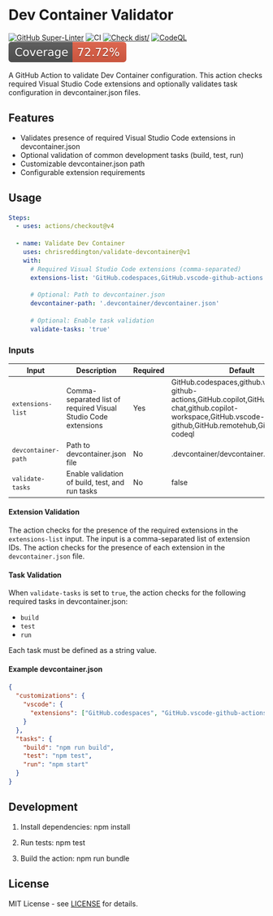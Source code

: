 # Dev Container Validator

[![GitHub Super-Linter](https://github.com/chrisreddington/validate-devcontainer/actions/workflows/linter.yml/badge.svg)](https://github.com/chrisreddington/validate-devcontainer)
![CI](https://github.com/chrisreddington/validate-devcontainer/actions/workflows/ci.yml/badge.svg)
[![Check dist/](https://github.com/chrisreddington/validate-devcontainer/actions/workflows/check-dist.yml/badge.svg)](https://github.com/chrisreddington/validate-devcontainer/actions/workflows/check-dist.yml)
[![CodeQL](https://github.com/chrisreddington/validate-devcontainer/actions/workflows/codeql-analysis.yml/badge.svg)](https://github.com/chrisreddington/validate-devcontainer/actions/workflows/codeql-analysis.yml)
[![Coverage](./badges/coverage.svg)](./badges/coverage.svg)

A GitHub Action to validate Dev Container configuration. This action checks
required Visual Studio Code extensions and optionally validates task
configuration in devcontainer.json files.

## Features

- Validates presence of required Visual Studio Code extensions in
  devcontainer.json
- Optional validation of common development tasks (build, test, run)
- Customizable devcontainer.json path
- Configurable extension requirements

## Usage

```yaml
Steps:
  - uses: actions/checkout@v4

  - name: Validate Dev Container
    uses: chrisreddington/validate-devcontainer@v1
    with:
      # Required Visual Studio Code extensions (comma-separated)
      extensions-list: 'GitHub.codespaces,GitHub.vscode-github-actions'

      # Optional: Path to devcontainer.json
      devcontainer-path: '.devcontainer/devcontainer.json'

      # Optional: Enable task validation
      validate-tasks: 'true'
```

### Inputs

| Input               | Description                                                    | Required | Default                                                                                                                                                                            |
| ------------------- | -------------------------------------------------------------- | -------- | ---------------------------------------------------------------------------------------------------------------------------------------------------------------------------------- |
| `extensions-list`   | Comma-separated list of required Visual Studio Code extensions | Yes      | GitHub.codespaces,github.vscode-github-actions,GitHub.copilot,GitHub.copilot-chat,github.copilot-workspace,GitHub.vscode-pull-request-github,GitHub.remotehub,GitHub.vscode-codeql |
| `devcontainer-path` | Path to devcontainer.json file                                 | No       | .devcontainer/devcontainer.json                                                                                                                                                    |
| `validate-tasks`    | Enable validation of build, test, and run tasks                | No       | false                                                                                                                                                                              |

#### Extension Validation

The action checks for the presence of the required extensions in the
`extensions-list` input. The input is a comma-separated list of extension IDs.
The action checks for the presence of each extension in the `devcontainer.json`
file.

#### Task Validation

When `validate-tasks` is set to `true`, the action checks for the following
required tasks in devcontainer.json:

- `build`
- `test`
- `run`

Each task must be defined as a string value.

#### Example devcontainer.json

```json
{
  "customizations": {
    "vscode": {
      "extensions": ["GitHub.codespaces", "GitHub.vscode-github-actions"]
    }
  },
  "tasks": {
    "build": "npm run build",
    "test": "npm test",
    "run": "npm start"
  }
}
```

## Development

1. Install dependencies: npm install

1. Run tests: npm test

1. Build the action: npm run bundle

## License

MIT License - see [LICENSE](LICENSE) for details.
